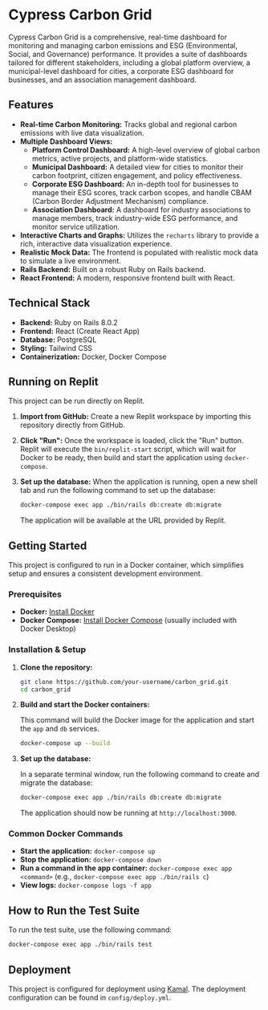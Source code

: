 # Cypress Carbon Grid

Cypress Carbon Grid is a comprehensive, real-time dashboard for monitoring and managing carbon emissions and ESG (Environmental, Social, and Governance) performance. It provides a suite of dashboards tailored for different stakeholders, including a global platform overview, a municipal-level dashboard for cities, a corporate ESG dashboard for businesses, and an association management dashboard.

## Features

- **Real-time Carbon Monitoring:** Tracks global and regional carbon emissions with live data visualization.
- **Multiple Dashboard Views:**
    - **Platform Control Dashboard:** A high-level overview of global carbon metrics, active projects, and platform-wide statistics.
    - **Municipal Dashboard:** A detailed view for cities to monitor their carbon footprint, citizen engagement, and policy effectiveness.
    - **Corporate ESG Dashboard:** An in-depth tool for businesses to manage their ESG scores, track carbon scopes, and handle CBAM (Carbon Border Adjustment Mechanism) compliance.
    - **Association Dashboard:** A dashboard for industry associations to manage members, track industry-wide ESG performance, and monitor service utilization.
- **Interactive Charts and Graphs:** Utilizes the `recharts` library to provide a rich, interactive data visualization experience.
- **Realistic Mock Data:** The frontend is populated with realistic mock data to simulate a live environment.
- **Rails Backend:** Built on a robust Ruby on Rails backend.
- **React Frontend:** A modern, responsive frontend built with React.

## Technical Stack

- **Backend:** Ruby on Rails 8.0.2
- **Frontend:** React (Create React App)
- **Database:** PostgreSQL
- **Styling:** Tailwind CSS
- **Containerization:** Docker, Docker Compose

## Running on Replit

This project can be run directly on Replit. 

1.  **Import from GitHub:** Create a new Replit workspace by importing this repository directly from GitHub.
2.  **Click "Run":** Once the workspace is loaded, click the "Run" button. Replit will execute the `bin/replit-start` script, which will wait for Docker to be ready, then build and start the application using `docker-compose`.
3.  **Set up the database:** When the application is running, open a new shell tab and run the following command to set up the database:

    ```bash
    docker-compose exec app ./bin/rails db:create db:migrate
    ```

    The application will be available at the URL provided by Replit.

## Getting Started

This project is configured to run in a Docker container, which simplifies setup and ensures a consistent development environment.

### Prerequisites

- **Docker:** [Install Docker](https://docs.docker.com/get-docker/)
- **Docker Compose:** [Install Docker Compose](https://docs.docker.com/compose/install/) (usually included with Docker Desktop)

### Installation & Setup

1.  **Clone the repository:**

    ```bash
    git clone https://github.com/your-username/carbon_grid.git
    cd carbon_grid
    ```

2.  **Build and start the Docker containers:**

    This command will build the Docker image for the application and start the `app` and `db` services.

    ```bash
    docker-compose up --build
    ```

3.  **Set up the database:**

    In a separate terminal window, run the following command to create and migrate the database:

    ```bash
    docker-compose exec app ./bin/rails db:create db:migrate
    ```

    The application should now be running at `http://localhost:3000`.

### Common Docker Commands

- **Start the application:** `docker-compose up`
- **Stop the application:** `docker-compose down`
- **Run a command in the app container:** `docker-compose exec app <command>` (e.g., `docker-compose exec app ./bin/rails c`)
- **View logs:** `docker-compose logs -f app`

## How to Run the Test Suite

To run the test suite, use the following command:

```bash
docker-compose exec app ./bin/rails test
```

## Deployment

This project is configured for deployment using [Kamal](https://kamal-deploy.org/). The deployment configuration can be found in `config/deploy.yml`.
